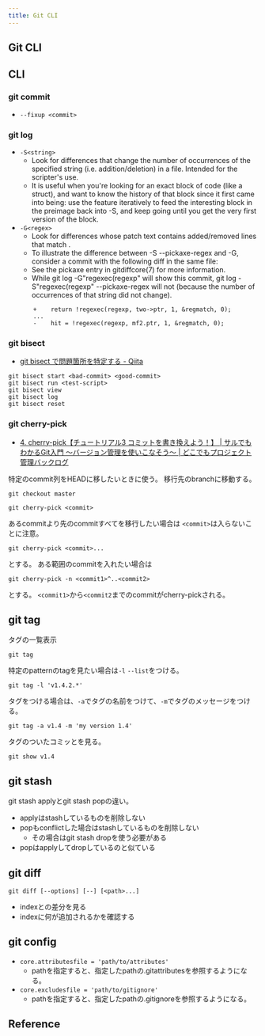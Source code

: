 ```yaml
---
title: Git CLI
---
```


## Git CLI

## CLI

### git commit

* `--fixup <commit>`


### git log

* `-S<string>`
   * Look for differences that change the number of occurrences of the specified string (i.e. addition/deletion) in a file. Intended for the scripter's use.
   * It is useful when you're looking for an exact block of code (like a struct), and want to know the history of that block since it first came into being: use the
   feature iteratively to feed the interesting block in the preimage back into -S, and keep going until you get the very first version of the block.
* `-G<regex>`
   * Look for differences whose patch text contains added/removed lines that match <regex>.
   * To illustrate the difference between -S<regex> --pickaxe-regex and -G<regex>, consider a commit with the following diff in the same file:
   * See the pickaxe entry in gitdiffcore(7) for more information.
   * While git log -G"regexec\(regexp" will show this commit, git log -S"regexec\(regexp" --pickaxe-regex will not (because the number of occurrences of that string did
   not change).

```
       +    return !regexec(regexp, two->ptr, 1, &regmatch, 0);
       ...
       -    hit = !regexec(regexp, mf2.ptr, 1, &regmatch, 0);
```

### git bisect
* [git bisect で問題箇所を特定する - Qiita](http://qiita.com/usamik26/items/cce867b3b139ea5568a6)

```
git bisect start <bad-commit> <good-commit>
git bisect run <test-script>
git bisect view
git bisect log
git bisect reset
```

### git cherry-pick
* [4. cherry-pick【チュートリアル3 コミットを書き換えよう！】 | サルでもわかるGit入門 〜バージョン管理を使いこなそう〜 | どこでもプロジェクト管理バックログ](http://www.backlog.jp/git-guide/stepup/stepup7_4.html)

特定のcommit列をHEADに移したいときに使う。
移行先のbranchに移動する。

```
git checkout master
```

```
git cherry-pick <commit>
```

あるcommitより先のcommitすべてを移行したい場合は
`<commit>`は入らないことに注意。

```
git cherry-pick <commit>...
```

とする。
ある範囲のcommitを入れたい場合は

```
git cherry-pick -n <commit1>^..<commit2>
```

とする。
`<commit1>`から`<commit2`までのcommitがcherry-pickされる。

## git tag
タグの一覧表示

```
git tag
```

特定のpatternのtagを見たい場合は`-l` `--list`をつける。

```
git tag -l 'v1.4.2.*'
```

タグをつける場合は、`-a`でタグの名前をつけて、`-m`でタグのメッセージをつける。

```
git tag -a v1.4 -m 'my version 1.4'
```

タグのついたコミッとを見る。

```
git show v1.4
```

## git stash
git stash applyとgit stash popの違い。

* applyはstashしているものを削除しない
* popもconflictした場合はstashしているものを削除しない
    * その場合はgit stash dropを使う必要がある
* popはapplyしてdropしているのと似ている


## git diff

```
git diff [--options] [--] [<path>...]
```

* indexとの差分を見る
* indexに何が追加されるかを確認する

## git config
* `core.attributesfile = 'path/to/attributes'`
    * pathを指定すると、指定したpathの.gitattributesを参照するようになる。
* `core.excludesfile = 'path/to/gitignore'`
    * pathを指定すると、指定したpathの.gitignoreを参照するようになる。

## Reference
